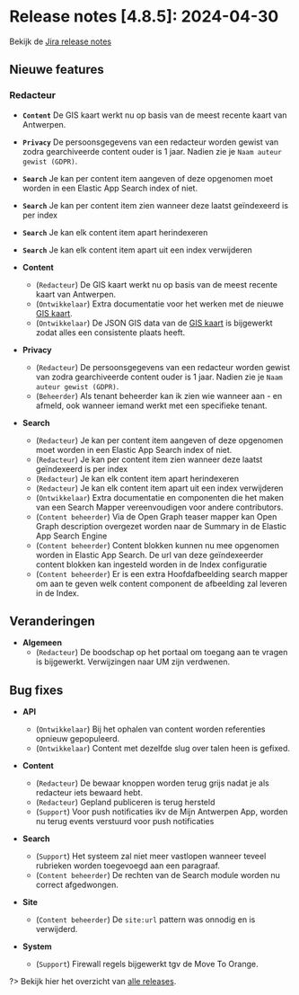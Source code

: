 # Release notes [4.8.5]: 2024-04-30

Bekijk de [Jira release notes](https://jira.antwerpen.be/secure/ReleaseNote.jspa?projectId=14114&version=16908)

## Nieuwe features

### Redacteur

* **`Content`** De GIS kaart werkt nu op basis van de meest recente kaart van Antwerpen.
* **`Privacy`** De persoonsgegevens van een redacteur worden gewist van zodra gearchiveerde content ouder is 1 jaar. Nadien zie je `Naam auteur gewist (GDPR)`.
* **`Search`** Je kan per content item aangeven of deze opgenomen moet worden in een Elastic App Search index of niet.
* **`Search`** Je kan per content item zien wanneer deze laatst geïndexeerd is per index
* **`Search`** Je kan elk content item apart herindexeren
* **`Search`** Je kan elk content item apart uit een index verwijderen

* **Content**
  * (`Redacteur`) De GIS kaart werkt nu op basis van de meest recente kaart van Antwerpen.
  * (`Ontwikkelaar`) Extra documentatie voor het werken met de nieuwe [GIS kaart](/redactie/content/inrichten-cc-gis-kaart).
  * (`Ontwikkelaar`) De JSON GIS data van de [GIS kaart](/redactie/content/inrichten-cc-gis-kaart) is bijgewerkt zodat alles een consistente plaats heeft.

* **Privacy**
  * (`Redacteur`) De persoonsgegevens van een redacteur worden gewist van zodra gearchiveerde content ouder is 1 jaar. Nadien zie je `Naam auteur gewist (GDPR)`.
  * (`Beheerder`) Als tenant beheerder kan ik zien wie wanneer aan - en afmeld, ook wanneer iemand werkt met een specifieke tenant.
* **Search**
  * (`Redacteur`) Je kan per content item aangeven of deze opgenomen moet worden in een Elastic App Search index of niet.
  * (`Redacteur`) Je kan per content item zien wanneer deze laatst geïndexeerd is per index
  * (`Redacteur`) Je kan elk content item apart herindexeren
  * (`Redacteur`) Je kan elk content item apart uit een index verwijderen
  * (`Ontwikkelaar`) Extra documentatie en componenten die het maken van een Search Mapper vereenvoudigen voor andere contributors.
  * (`Content beheerder`) Via de Open Graph teaser mapper kan Open Graph description overgezet worden naar de Summary in de Elastic App Search Engine
  * (`Content beheerder`) Content blokken kunnen nu mee opgenomen worden in Elastic App Search. De url van deze geïndexeerder content blokken kan ingesteld worden in de Index configuratie
  * (`Content beheerder`) Er is een extra Hoofdafbeelding search mapper om aan te geven welk content component de afbeelding zal leveren in de Index.

## Veranderingen

* **Algemeen**
  * (`Redacteur`) De boodschap op het portaal om toegang aan te vragen is bijgewerkt. Verwijzingen naar UM zijn verdwenen.

## Bug fixes

* **API**
  * (`Ontwikkelaar`) Bij het ophalen van content worden referenties opnieuw gepopuleerd.
  * (`Ontwikkelaar`) Content met dezelfde slug over talen heen is gefixed.
  
* **Content**
  * (`Redacteur`) De bewaar knoppen worden terug grijs nadat je als redacteur iets bewaard hebt.
  * (`Redacteur`) Gepland publiceren is terug hersteld
  * (`Support`) Voor push notificaties ikv de Mijn Antwerpen App, worden nu terug events verstuurd voor push notificaties
  
* **Search**
  * (`Support`) Het systeem zal niet meer vastlopen wanneer teveel rubrieken worden toegevoegd aan een paragraaf.
  * (`Content beheerder`) De rechten van de Search module worden nu correct afgedwongen.

* **Site**
  * (`Content beheerder`) De `site:url` pattern was onnodig en is verwijderd.

* **System**
  * (`Support`) Firewall regels bijgewerkt tgv de Move To Orange.

?> Bekijk hier het overzicht van [alle releases](/RELEASE).